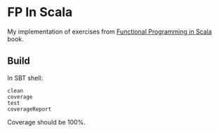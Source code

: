 # FP In Scala

My implementation of exercises from [Functional Programming in Scala](https://www.manning.com/books/functional-programming-in-scala) book.

## Build

In SBT shell:

```
clean
coverage
test
coverageReport
```

Coverage should be 100%.